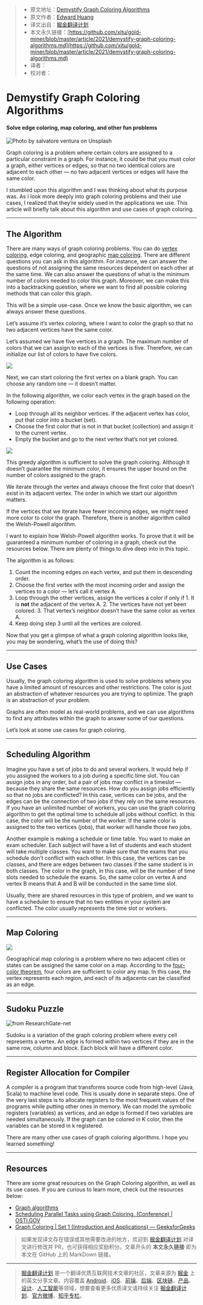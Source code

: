 > * 原文地址：[Demystify Graph Coloring Algorithms](https://medium.com/better-programming/demystify-graph-coloring-algorithms-9ae51351ea5b)
> * 原文作者：[Edward Huang](https://medium.com/@edwardgunawan880)
> * 译文出自：[掘金翻译计划](https://github.com/xitu/gold-miner)
> * 本文永久链接：[https://github.com/xitu/gold-miner/blob/master/article/2021/demystify-graph-coloring-algorithms.md](https://github.com/xitu/gold-miner/blob/master/article/2021/demystify-graph-coloring-algorithms.md)
> * 译者：
> * 校对者：

# Demystify Graph Coloring Algorithms

#### Solve edge coloring, map coloring, and other fun problems

![Photo by [salvatore ventura](https://unsplash.com/@salvoventura?utm_source=medium&utm_medium=referral) on [Unsplash](https://unsplash.com?utm_source=medium&utm_medium=referral)](https://cdn-images-1.medium.com/max/12032/0*nMi_GsBxeMO5LlkM)

Graph coloring is a problem where certain colors are assigned to a particular constraint in a graph. For instance, it could be that you must color a graph, either vertices or edges, so that no two identical colors are adjacent to each other — no two adjacent vertices or edges will have the same color.

I stumbled upon this algorithm and I was thinking about what its purpose was. As I look more deeply into graph coloring problems and their use cases, I realized that they’re widely used in the applications we use. This article will briefly talk about this algorithm and use cases of graph coloring.

---

## The Algorithm

There are many ways of graph coloring problems. You can do [vertex coloring](https://mathworld.wolfram.com/VertexColoring.html#:~:text=A%20vertex%20coloring%20is%20an,colors%20for%20a%20given%20graph.), edge coloring, and geographic [map coloring](https://en.wikipedia.org/wiki/Map_coloring#:~:text=Map%20coloring%20is%20the%20act,different%20features%20on%20a%20map.&text=The%20second%20is%20in%20mathematics,features%20have%20the%20same%20color.). There are different questions you can ask in this algorithm. For instance, we can answer the questions of not assigning the same resources dependent on each other at the same time. We can also answer the questions of what is the minimum number of colors needed to color this graph. Moreover, we can make this into a backtracking question, where we want to find all possible coloring methods that can color this graph.

This will be a simple use-case. Once we know the basic algorithm, we can always answer these questions.

Let’s assume it’s vertex coloring, where I want to color the graph so that no two adjacent vertices have the same color.

Let’s assumed we have five vertices in a graph. The maximum number of colors that we can assign to each of the vertices is five. Therefore, we can initialize our list of colors to have five colors.

![](https://cdn-images-1.medium.com/max/2000/0*dX9rqaI1V_1bvgv2.png)

Next, we can start coloring the first vertex on a blank graph. You can choose any random one — it doesn’t matter.

In the following algorithm, we color each vertex in the graph based on the following operation:

* Loop through all its neighbor vertices. If the adjacent vertex has color, put that color into a bucket (set).
* Choose the first color that is not in that bucket (collection) and assign it to the current vertex.
* Empty the bucket and go to the next vertex that’s not yet colored.

![](https://cdn-images-1.medium.com/max/2000/0*d2tx_zFC6IhmcT58.png)

This greedy algorithm is sufficient to solve the graph coloring. Although it doesn’t guarantee the minimum color, it ensures the upper bound on the number of colors assigned to the graph.

We iterate through the vertex and always choose the first color that doesn’t exist in its adjacent vertex. The order in which we start our algorithm matters.

If the vertices that we iterate have fewer incoming edges, we might need more color to color the graph. Therefore, there is another algorithm called the Welsh-Powell algorithm.

I want to explain how Welsh-Powell algorithm works. To prove that it will be guaranteed a minimum number of coloring in a graph, check out the resources below. There are plenty of things to dive deep into in this topic.

The algorithm is as follows:

1. Count the incoming edges on each vertex, and put them in descending order.
2. Choose the first vertex with the most incoming order and assign the vertices to a color — let’s call it vertex A.
3. Loop through the other vertices, assign the vertices a color if only if 1. It is **not** the adjacent of the vertex A. 2. The vertices have not yet been colored. 3. That vertex’s neighbor doesn’t have the same color as vertex A.
4. Keep doing step 3 until all the vertices are colored.

Now that you get a glimpse of what a graph coloring algorithm looks like, you may be wondering, what’s the use of doing this?

---

## Use Cases

Usually, the graph coloring algorithm is used to solve problems where you have a limited amount of resources and other restrictions. The color is just an abstraction of whatever resources you are trying to optimize. The graph is an abstraction of your problem.

Graphs are often model as real-world problems, and we can use algorithms to find any attributes within the graph to answer some of our questions.

Let’s look at some use cases for graph coloring.

---

## Scheduling Algorithm

Imagine you have a set of jobs to do and several workers. It would help if you assigned the workers to a job during a specific time slot. You can assign jobs in any order, but a pair of jobs may conflict in a timeslot — because they share the same resources. How do you assign jobs efficiently so that no jobs are conflicted? In this case, vertices can be jobs, and the edges can be the connection of two jobs if they rely on the same resources. If you have an unlimited number of workers, you can use the graph coloring algorithm to get the optimal time to schedule all jobs without conflict. In this case, the color will be the number of the worker. If the same color is assigned to the two vertices (jobs), that worker will handle those two jobs.

Another example is making a schedule or time table. You want to make an exam scheduler. Each subject will have a list of students and each student will take multiple classes. You want to make sure that the exams that you schedule don’t conflict with each other. In this case, the vertices can be classes, and there are edges between two classes if the same student is in both classes. The color in the graph, in this case, will be the number of time slots needed to schedule the exams. So, the same color on vertex A and vertex B means that A and B will be conducted in the same time slot.

Usually, there are shared resources in this type of problem, and we want to have a scheduler to ensure that no two entities in your system are conflicted. The color usually represents the time slot or workers.

---

## Map Coloring

![](https://cdn-images-1.medium.com/max/2000/0*fiE_-5ZC7cQZdSxN.gif)

Geographical map coloring is a problem where no two adjacent cities or states can be assigned the same color on a map. According to the [four-color theorem](https://mathworld.wolfram.com/Four-ColorTheorem.html#:~:text=The%20four%2Dcolor%20theorem%20states,conjectured%20the%20theorem%20in%201852.), four colors are sufficient to color any map. In this case, the vertex represents each region, and each of its adjacents can be classified as an edge.

---

## Sudoku Puzzle

![from ResearchGate-net](https://cdn-images-1.medium.com/max/2000/0*-aELwvDUPCYaizOI.png)

Sudoku is a variation of the graph coloring problem where every cell represents a vertex. An edge is formed within two vertices if they are in the same row, column and block. Each block will have a different color.

---

## Register Allocation for Compiler

A compiler is a program that transforms source code from high-level (Java, Scala) to machine level code. This is usually done in separate steps. One of the very last steps is to allocate registers to the most frequent values of the programs while putting other ones in memory. We can model the symbolic registers (variables) as vertices, and an edge is formed if two variables are needed simultaneously. If the graph can be colored in K color, then the variables can be stored in k registered.

There are many other use cases of graph coloring algorithms. I hope you learned something!

---

## Resources

There are some great resources on the Graph Coloring algorithm, as well as its use cases. If you are curious to learn more, check out the resources below:

* [Graph algorithms](https://www.cs.cornell.edu/courses/cs3110/2012sp/recitations/rec21-graphs/rec21.html)
* [Scheduling Parallel Tasks using Graph Coloring. (Conference) | OSTI.GOV](https://www.osti.gov/servlets/purl/1524829)
* [Graph Coloring | Set 1 (Introduction and Applications) — GeeksforGeeks](https://www.geeksforgeeks.org/graph-coloring-applications/?ref=rp)

> 如果发现译文存在错误或其他需要改进的地方，欢迎到 [掘金翻译计划](https://github.com/xitu/gold-miner) 对译文进行修改并 PR，也可获得相应奖励积分。文章开头的 **本文永久链接** 即为本文在 GitHub 上的 MarkDown 链接。

---

> [掘金翻译计划](https://github.com/xitu/gold-miner) 是一个翻译优质互联网技术文章的社区，文章来源为 [掘金](https://juejin.im) 上的英文分享文章。内容覆盖 [Android](https://github.com/xitu/gold-miner#android)、[iOS](https://github.com/xitu/gold-miner#ios)、[前端](https://github.com/xitu/gold-miner#前端)、[后端](https://github.com/xitu/gold-miner#后端)、[区块链](https://github.com/xitu/gold-miner#区块链)、[产品](https://github.com/xitu/gold-miner#产品)、[设计](https://github.com/xitu/gold-miner#设计)、[人工智能](https://github.com/xitu/gold-miner#人工智能)等领域，想要查看更多优质译文请持续关注 [掘金翻译计划](https://github.com/xitu/gold-miner)、[官方微博](http://weibo.com/juejinfanyi)、[知乎专栏](https://zhuanlan.zhihu.com/juejinfanyi)。
